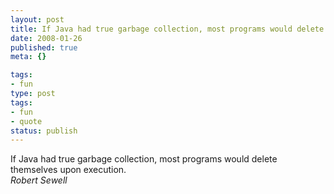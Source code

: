 ```yaml
---
layout: post
title: If Java had true garbage collection, most programs would delete themselves upon execution.
date: 2008-01-26
published: true
meta: {}

tags:
- fun
type: post
tags:
- fun
- quote
status: publish
---
```

If Java had true garbage collection, most programs would delete themselves upon execution.<br />_Robert Sewell_
